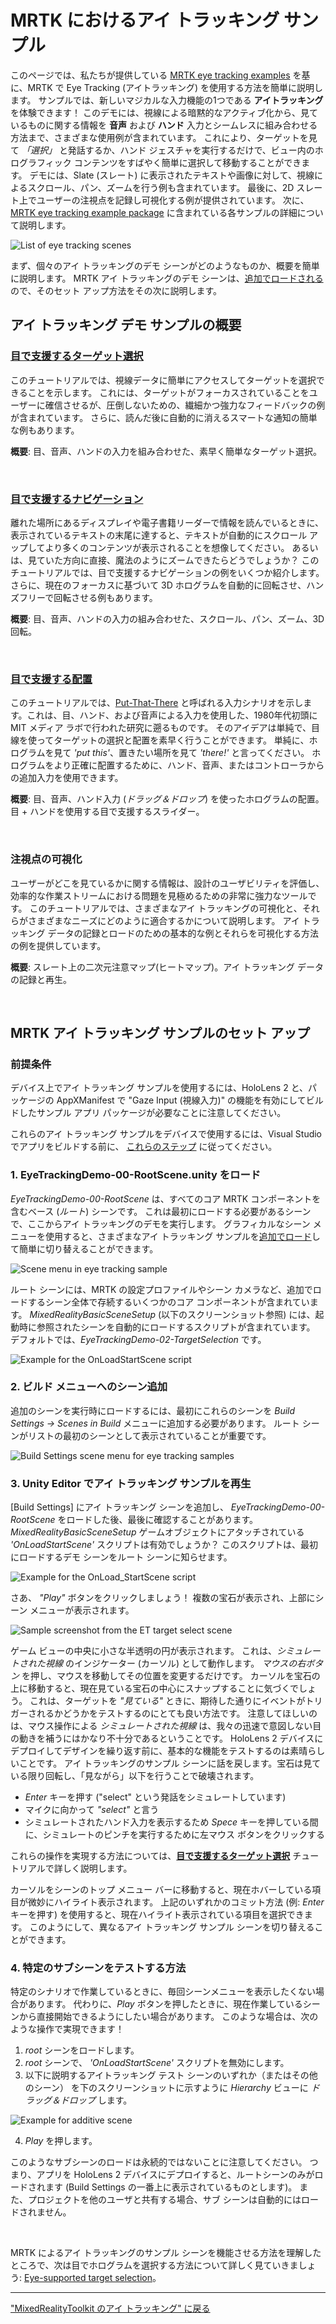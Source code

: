 # MRTK におけるアイ トラッキング サンプル
このページでは、私たちが提供している [MRTK eye tracking examples](https://github.com/Microsoft/MixedRealityToolkit-Unity/tree/mrtk_release/Assets/MixedRealityToolkit.Examples/Demos/EyeTracking) を基に、MRTK で Eye Tracking (アイトラッキング) を使用する方法を簡単に説明します。
サンプルでは、新しいマジカルな入力機能の1つである **アイトラッキング** を体験できます！
このデモには、視線による暗黙的なアクティブ化から、見ているものに関する情報を **音声** および **ハンド** 入力とシームレスに組み合わせる方法まで、さまざまな使用例が含まれています。 
これにより、ターゲットを見て _「選択」_ と発話するか、ハンド ジェスチャを実行するだけで、ビュー内のホログラフィック コンテンツをすばやく簡単に選択して移動することができます。 
デモには、Slate (スレート) に表示されたテキストや画像に対して、視線によるスクロール、パン、ズームを行う例も含まれています。 
最後に、2D スレート上でユーザーの注視点を記録し可視化する例が提供されています。
次に、[MRTK eye tracking example package](https://github.com/Microsoft/MixedRealityToolkit-Unity/tree/mrtk_release/Assets/MixedRealityToolkit.Examples/Demos/EyeTracking) に含まれている各サンプルの詳細について説明します。

![List of eye tracking scenes](../../Documentation/Images/EyeTracking/mrtk_et_list_et_scenes.jpg)

まず、個々のアイ トラッキングのデモ シーンがどのようなものか、概要を簡単に説明します。
MRTK アイ トラッキングのデモ シーンは、[追加でロードされる](https://docs.unity3d.com/ScriptReference/SceneManagement.LoadSceneMode.Additive.html)ので、そのセット アップ方法をその次に説明します。

## アイ トラッキング デモ サンプルの概要

### [**目で支援するターゲット選択**](EyeTracking_TargetSelection.md)

このチュートリアルでは、視線データに簡単にアクセスしてターゲットを選択できることを示します。 
これには、ターゲットがフォーカスされていることをユーザーに確信させるが、圧倒しないための、繊細かつ強力なフィードバックの例が含まれています。
さらに、読んだ後に自動的に消えるスマートな通知の簡単な例もあります。

**概要**: 目、音声、ハンドの入力を組み合わせた、素早く簡単なターゲット選択。

<br>


### [**目で支援するナビゲーション**](EyeTracking_Navigation.md)

離れた場所にあるディスプレイや電子書籍リーダーで情報を読んでいるときに、表示されているテキストの末尾に達すると、テキストが自動的にスクロール アップしてより多くのコンテンツが表示されることを想像してください。 
あるいは、見ていた方向に直接、魔法のようにズームできたらどうでしょうか？
このチュートリアルでは、目で支援するナビゲーションの例をいくつか紹介します。
さらに、現在のフォーカスに基づいて 3D ホログラムを自動的に回転させ、ハンズフリーで回転させる例もあります。 

**概要**: 目、音声、ハンドの入力の組み合わせた、スクロール、パン、ズーム、3D 回転。

<br>


### [**目で支援する配置**](EyeTracking_Positioning.md)

このチュートリアルでは、[Put-That-There](https://youtu.be/CbIn8p4_4CQ) と呼ばれる入力シナリオを示します。これは、目、ハンド、および音声による入力を使用した、1980年代初頭に MIT メディア ラボで行われた研究に遡るものです。
そのアイデアは単純で、目線を使ってターゲットの選択と配置を素早く行うことができます。 
単純に、ホログラムを見て _'put this'_、置きたい場所を見て _'there!'_ と言ってください。 
ホログラムをより正確に配置するために、ハンド、音声、またはコントローラからの追加入力を使用できます。 

**概要**: 目、音声、ハンド入力 (*ドラッグ＆ドロップ*) を使ったホログラムの配置。目 + ハンドを使用する目で支援するスライダー。 

<br>


### **注視点の可視化**

ユーザーがどこを見ているかに関する情報は、設計のユーザビリティを評価し、効率的な作業ストリームにおける問題を見極めるための非常に強力なツールです。 
このチュートリアルでは、さまざまなアイ トラッキングの可視化と、それらがさまざまなニーズにどのように適合するかについて説明します。 
アイ トラッキング データの記録とロードのための基本的な例とそれらを可視化する方法の例を提供しています。 

**概要**: スレート上の二次元注意マップ(ヒートマップ)。アイ トラッキング データの記録と再生。

<br>


## MRTK アイ トラッキング サンプルのセット アップ

### 前提条件

デバイス上でアイ トラッキング サンプルを使用するには、HoloLens 2 と、パッケージの AppXManifest で "Gaze Input (視線入力)" の機能を有効にしてビルドしたサンプル アプリ パッケージが必要なことに注意してください。

これらのアイ トラッキング サンプルをデバイスで使用するには、Visual Studio でアプリをビルドする前に、 [これらのステップ](EyeTracking_BasicSetup.md#testing-your-unity-app-on-a-hololens-2) に従ってください。

### 1. EyeTrackingDemo-00-RootScene.unity をロード
*EyeTrackingDemo-00-RootScene* は、すべてのコア MRTK コンポーネントを含むベース (_ルート_) シーンです。
これは最初にロードする必要があるシーンで、ここからアイ トラッキングのデモを実行します。 
グラフィカルなシーン メニューを使用すると、さまざまなアイ トラッキング サンプルを[追加でロード](https://docs.unity3d.com/ScriptReference/SceneManagement.LoadSceneMode.Additive.html)して簡単に切り替えることができます。

![Scene menu in eye tracking sample](../../Documentation/Images/EyeTracking/mrtk_et_scenemenu.jpg)

ルート シーンには、MRTK の設定プロファイルやシーン カメラなど、追加でロードするシーン全体で存続するいくつかのコア コンポーネントが含まれています。 
_MixedRealityBasicSceneSetup_ (以下のスクリーンショット参照) には、起動時に参照されたシーンを自動的にロードするスクリプトが含まれています。 
デフォルトでは、_EyeTrackingDemo-02-TargetSelection_ です。

![Example for the OnLoadStartScene script](../../Documentation/Images/EyeTracking/mrtk_et_onloadstartscene.jpg)


### 2. ビルド メニューへのシーン追加
追加のシーンを実行時にロードするには、最初にこれらのシーンを  _Build Settings -> Scenes in Build_ メニューに追加する必要があります。
ルート シーンがリストの最初のシーンとして表示されていることが重要です。

![Build Settings scene menu for eye tracking samples](../../Documentation/Images/EyeTracking/mrtk_et_build_settings.jpg)


### 3. Unity Editor でアイ トラッキング サンプルを再生
[Build Settings] にアイ トラッキング シーンを追加し、 _EyeTrackingDemo-00-RootScene_ をロードした後、最後に確認することがあります。_MixedRealityBasicSceneSetup_ ゲームオブジェクトにアタッチされている _'OnLoadStartScene'_ スクリプトは有効でしょうか？ このスクリプトは、最初にロードするデモ シーンをルート シーンに知らせます。

![Example for the OnLoad_StartScene script](../../Documentation/Images/EyeTracking/mrtk_et_onloadstartscene.jpg)

さあ、 _"Play"_ ボタンをクリックしましょう！
複数の宝石が表示され、上部にシーン メニューが表示されます。

![Sample screenshot from the ET target select scene](../../Documentation/Images/EyeTracking/mrtk_et_targetselect.png)

ゲーム ビューの中央に小さな半透明の円が表示されます。 
これは、_シミュレートされた視線_ のインジケーター (カーソル) として動作します。
_マウスの右ボタン_ を押し、マウスを移動してその位置を変更するだけです。 
カーソルを宝石の上に移動すると、現在見ている宝石の中心にスナップすることに気づくでしょう。 
これは、ターゲットを _"見ている"_ ときに、期待した通りにイベントがトリガーされるかどうかをテストするのにとても良い方法です。 
注意してほしいのは、マウス操作による _シミュレートされた視線_ は、我々の迅速で意図しない目の動きを補うにはかなり不十分であるということです。 
HoloLens 2 デバイスにデプロイしてデザインを繰り返す前に、基本的な機能をテストするのは素晴らしいことです。
アイ トラッキングのサンプル シーンに話を戻します。宝石は見ている限り回転し、「見ながら」以下を行うことで破壊されます。
- _Enter_ キーを押す ("select" という発話をシミュレートしています)
- マイクに向かって _"select"_ と言う
- シミュレートされたハンド入力を表示するため _Spece_ キーを押している間に、シミュレートのピンチを実行するために左マウス ボタンをクリックする

これらの操作を実現する方法については、[**目で支援するターゲット選択**](EyeTracking_TargetSelection.md) チュートリアルで詳しく説明します。

カーソルをシーンのトップ メニュー バーに移動すると、現在ホバーしている項目が微妙にハイライト表示されます。 
上記のいずれかのコミット方法 (例: _Enter_ キーを押す) を使用すると、現在ハイライト表示されている項目を選択できます。
このようにして、異なるアイ トラッキング サンプル シーンを切り替えることができます。

### 4. 特定のサブシーンをテストする方法
特定のシナリオで作業しているときに、毎回シーンメニューを表示したくない場合があります。
代わりに、_Play_ ボタンを押したときに、現在作業しているシーンから直接開始できるようにしたい場合があります。 
このような場合は、次のような操作で実現できます！
1. _root_ シーンをロードします。
2.  _root_ シーンで、 _'OnLoadStartScene'_ スクリプトを無効にします。 
3. 以下に説明するアイトラッキング テスト シーンのいずれか（またはその他のシーン） を下のスクリーンショットに示すように _Hierarchy_ ビューに _ドラッグ＆ドロップ_ します。

![Example for additive scene](../../Documentation/Images/EyeTracking/mrtk_et_additivescene.jpg)

4.  _Play_ を押します。

このようなサブシーンのロードは永続的ではないことに注意してください。
つまり、アプリを HoloLens 2 デバイスにデプロイすると、ルートシーンのみがロードされます (Build Settings の一番上に表示されているものとします)。 
また、プロジェクトを他のユーザと共有する場合、サブ シーンは自動的にはロードされません。 

<br>

MRTK によるアイ トラッキングのサンプル シーンを機能させる方法を理解したところで、次は目でホログラムを選択する方法について詳しく見ていきましょう: [Eye-supported target selection](EyeTracking_TargetSelection.md)。

---
["MixedRealityToolkit のアイ トラッキング" に戻る](EyeTracking_Main.md)
